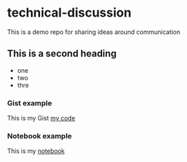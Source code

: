 # technical-discussion
This is a demo repo for sharing ideas around communication


## This is a second heading 

* one
* two
* thre

### Gist example
This is my Gist [my code](https://gist.github.com/s185227/cca87738b579f541031a1deefda70462)

### Notebook example
This is my [notebook](https://github.com/s185227/technical-discussion/blob/main/technicaldocs.ipynb)
